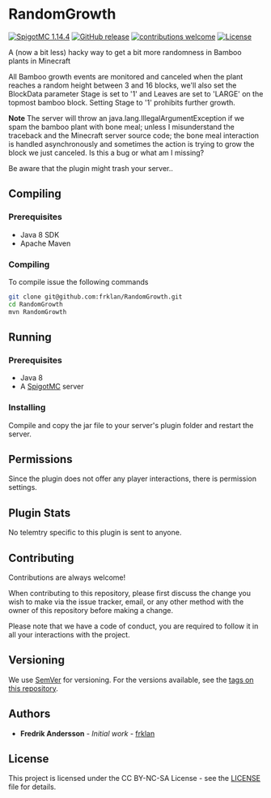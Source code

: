 # RandomGrowth

[![SpigotMC 1.14.4](https://img.shields.io/badge/SpigotMC-1.14.4-brightgreen.svg)](https://www.spigotmc.org/wiki/spigot/)
[![GitHub release](https://img.shields.io/github/release/frklan/RandomGrowth.svg)](https://github.com/frklan/RandomGrowth/releases)
[![contributions welcome](https://img.shields.io/badge/contributions-welcome-brightgreen.svg?style=flat)](https://github.com/frklan/RandomGrowth/issues)
[![License](https://img.shields.io/badge/License-CC%20BY--NC--SA-blue)](https://github.com/frklan/RandomGrowth/blob/master/LICENSE)

A (now a bit less) hacky way to get a bit more randomness in Bamboo plants in Minecraft

All Bamboo growth events are monitored and canceled when the plant reaches a random height between 3 and 16 blocks, we'll also set the BlockData parameter Stage is set to '1' and Leaves are set to 'LARGE' on the topmost bamboo block. Setting Stage to '1' prohibits further growth.

**Note** The server will throw an java.lang.IllegalArgumentException if we spam the bamboo plant with bone meal; unless I misunderstand the traceback and the Minecraft server source code; the bone meal interaction is handled asynchronously and sometimes the action is trying to grow the block we just canceled. Is this a bug or what am I missing?  

Be aware that the plugin might trash your server..

## Compiling

### Prerequisites

* Java 8 SDK
* Apache Maven

### Compiling

To compile issue the following commands

````bash
git clone git@github.com:frklan/RandomGrowth.git
cd RandomGrowth
mvn RandomGrowth
````

## Running

### Prerequisites

* Java 8
* A [SpigotMC](https://www.spigotmc.org/wiki/spigot/) server

### Installing

Compile and copy the jar file to your server's plugin folder and restart the server.

## Permissions

Since the plugin does not offer any player interactions, there is permission settings.

## Plugin Stats

No telemtry specific to this plugin is sent to anyone.

## Contributing

Contributions are always welcome!

When contributing to this repository, please first discuss the change you wish to make via the issue tracker, email, or any other method with the owner of this repository before making a change.

Please note that we have a code of conduct, you are required to follow it in all your interactions with the project.

## Versioning

We use [SemVer](http://semver.org/) for versioning. For the versions available, see the [tags on this repository](https://github.com/frklan/[TBD]/tags).

## Authors

* **Fredrik Andersson** - *Initial work* - [frklan](https://github.com/frklan)

## License

This project is licensed under the CC BY-NC-SA License - see the [LICENSE](LICENSE) file for details.
